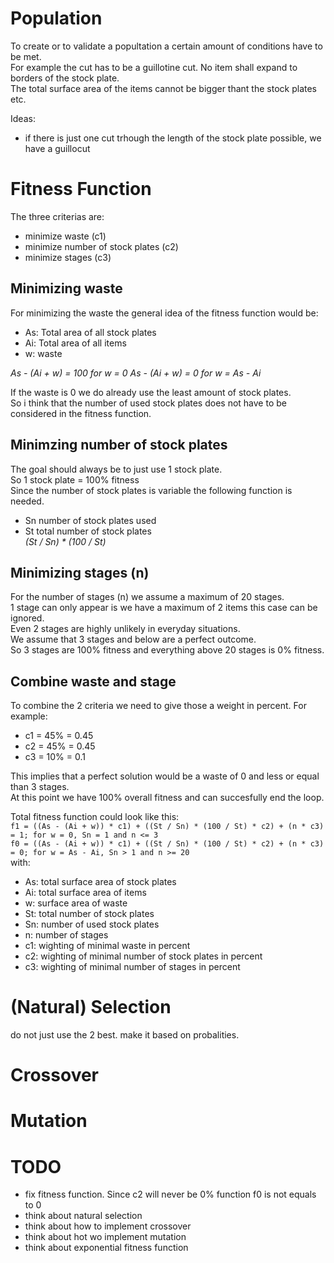 # Population
To create or to validate a popultation a certain amount of conditions have to be met.  
For example the cut has to be a guillotine cut. No item shall expand to borders of the stock plate.  
The total surface area of the items cannot be bigger thant the stock plates etc.  

Ideas:
- if there is just one cut trhough the length of the stock plate possible, we have a guillocut

# Fitness Function
The three criterias are:
- minimize waste (c1)
- minimize number of stock plates (c2)
- minimize stages (c3)

## Minimizing waste
For minimizing the waste the general idea of the fitness function would be:  
- As: Total area of all stock plates
- Ai: Total area of all items
- w: waste  

*As - (Ai + w) = 100 for w = 0*
*As - (Ai + w) = 0 for w = As - Ai*

If the waste is 0 we do already use the least amount of stock plates.  
So i think that the number of used stock plates does not have to be considered in the fitness function.

## Minimzing number of stock plates
The goal should always be to just use 1 stock plate.  
So 1 stock plate = 100% fitness  
Since the number of stock plates is variable the following function is needed.
- Sn number of stock plates used  
- St total number of stock plates  
*(St / Sn) * (100 / St)*  

## Minimizing stages (n)
For the number of stages (n) we assume a maximum of 20 stages.  
1 stage can only appear is we have a maximum of 2 items this case can be ignored.  
Even 2 stages are highly unlikely in everyday situations.  
We assume that 3 stages and below are a perfect outcome.  
So 3 stages are 100% fitness and everything above 20 stages is 0% fitness.

## Combine waste and stage
To combine the 2 criteria we need to give those a weight in percent. For example:
- c1 = 45% = 0.45
- c2 = 45% = 0.45
- c3 = 10% = 0.1

This implies that a perfect solution would be a waste of 0 and less or equal than 3 stages.  
At this point we have 100% overall fitness and can succesfully end the loop.  

Total fitness function could look like this:  
`f1 = ((As - (Ai + w)) * c1) + ((St / Sn) * (100 / St) * c2) + (n * c3) = 1; for w = 0, Sn = 1 and n <= 3`  
`f0 = ((As - (Ai + w)) * c1) + ((St / Sn) * (100 / St) * c2) + (n * c3) = 0; for w = As - Ai, Sn > 1 and n >= 20`  
with:
- As: total surface area of stock plates
- Ai: total surface area of items
- w: surface area of waste
- St: total number of stock plates
- Sn: number of used stock plates
- n: number of stages
- c1: wighting of minimal waste in percent
- c2: wighting of minimal number of stock plates in percent
- c3: wighting of minimal number of stages in percent

# (Natural) Selection
do not just use the 2 best. make it based on probalities.

# Crossover

# Mutation

# TODO
- fix fitness function. Since c2 will never be 0% function f0 is not equals to 0
- think about natural selection
- think about how to implement crossover
- think about hot wo implement mutation
- think about exponential fitness function
